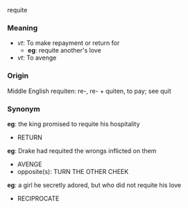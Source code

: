 requite
### Meaning
+ _vt_: To make repayment or return for
    + __eg__: requite another's love
+ _vt_: To avenge

### Origin

Middle English requiten: re-, re- + quiten, to pay; see quit

### Synonym

__eg__: the king promised to requite his hospitality

+ RETURN

__eg__: Drake had requited the wrongs inflicted on them

+ AVENGE
+ opposite(s): TURN THE OTHER CHEEK

__eg__: a girl he secretly adored, but who did not requite his love

+ RECIPROCATE


